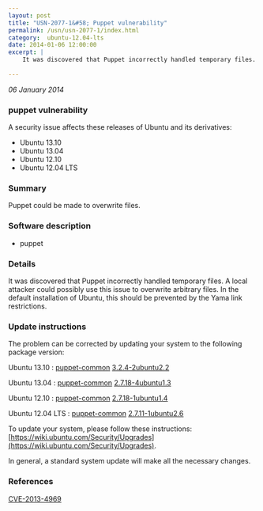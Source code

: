 ```yaml
---
layout: post
title: "USN-2077-1&#58; Puppet vulnerability"
permalink: /usn/usn-2077-1/index.html
category:  ubuntu-12.04-lts
date: 2014-01-06 12:00:00
excerpt: |
    It was discovered that Puppet incorrectly handled temporary files. A local attacker could possibly use this issue to overwrite arbitrary files. In the default installation of Ubuntu, this should be prevented by the Yama link restrictions. 
    
--- 
```

 
 

*06 January 2014*

### puppet vulnerability

A security issue affects these releases of Ubuntu and its derivatives:

* Ubuntu 13.10
* Ubuntu 13.04
* Ubuntu 12.10
* Ubuntu 12.04 LTS

### Summary

Puppet could be made to overwrite files. 

### Software description

* puppet 

### Details

It was discovered that Puppet incorrectly handled temporary files. A local attacker could possibly use this issue to overwrite arbitrary files. In the default installation of Ubuntu, this should be prevented by the Yama link restrictions. 

### Update instructions

The problem can be corrected by updating your system to the following package version:

Ubuntu 13.10
 : [puppet-common](https://launchpad.net/ubuntu/+source/puppet) <span> [3.2.4-2ubuntu2.2](https://launchpad.net/ubuntu/+source/puppet/3.2.4-2ubuntu2.2) </span> 

Ubuntu 13.04
 : [puppet-common](https://launchpad.net/ubuntu/+source/puppet) <span> [2.7.18-4ubuntu1.3](https://launchpad.net/ubuntu/+source/puppet/2.7.18-4ubuntu1.3) </span> 

Ubuntu 12.10
 : [puppet-common](https://launchpad.net/ubuntu/+source/puppet) <span> [2.7.18-1ubuntu1.4](https://launchpad.net/ubuntu/+source/puppet/2.7.18-1ubuntu1.4) </span> 

Ubuntu 12.04 LTS
 : [puppet-common](https://launchpad.net/ubuntu/+source/puppet) <span> [2.7.11-1ubuntu2.6](https://launchpad.net/ubuntu/+source/puppet/2.7.11-1ubuntu2.6) </span> 

To update your system, please follow these instructions: [https://wiki.ubuntu.com/Security/Upgrades](https://wiki.ubuntu.com/Security/Upgrades).

In general, a standard system update will make all the necessary changes. 

### References

 
 [CVE-2013-4969](http://people.ubuntu.com/~ubuntu-security/cve/CVE-2013-4969)
 

